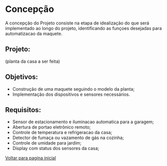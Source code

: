  # Concepção
 
 A concepção do Projeto consiste na etapa de idealização do que será implementado ao longo do projeto, identificando as funçoes desejadas para automatizacao da maquete.
 
 ## Projeto:
 
 (planta da casa a ser feita)
 
 ## Objetivos:
 
- Construção de uma maquete seguindo o modelo da planta;
- Implementação dos dispositivos e sensores necessários.
 
 ## Requisitos:
 
 - Sensor de estacionamento e iluminacao automatica para a garagem;
 - Abertura de portao eletrônico remoto;
 - Controle de temperatura e refrigeracao da casa;
 - Detector de fumaça ou vazamento de gás na cozinha;
 - Controle de umidade para jardim;
 - Display com status dos sensores da casa;
 
 
 [Voltar para pagina inicial](/README.md)
